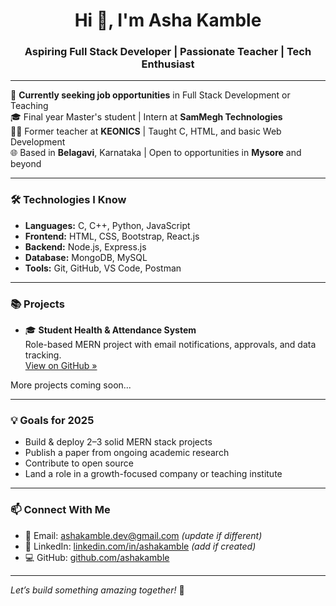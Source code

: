 <h1 align="center">Hi 👋, I'm Asha Kamble</h1>
<h3 align="center">Aspiring Full Stack Developer | Passionate Teacher | Tech Enthusiast</h3>

---

💼 **Currently seeking job opportunities** in Full Stack Development or Teaching  
🎓 Final year Master's student | Intern at **SamMegh Technologies**  
👩‍🏫 Former teacher at **KEONICS** | Taught C, HTML, and basic Web Development  
🌐 Based in **Belagavi**, Karnataka | Open to opportunities in **Mysore** and beyond  

---

### 🛠️ Technologies I Know
- **Languages:** C, C++, Python, JavaScript
- **Frontend:** HTML, CSS, Bootstrap, React.js
- **Backend:** Node.js, Express.js
- **Database:** MongoDB, MySQL
- **Tools:** Git, GitHub, VS Code, Postman

---

### 📚 Projects
- 🎓 **Student Health & Attendance System**  
  Role-based MERN project with email notifications, approvals, and data tracking.  
  [View on GitHub »](https://github.com/ashakamble/student-health-attendance-system)

More projects coming soon...

---

### 💡 Goals for 2025
- Build & deploy 2–3 solid MERN stack projects  
- Publish a paper from ongoing academic research  
- Contribute to open source  
- Land a role in a growth-focused company or teaching institute

---

### 📫 Connect With Me
- 📧 Email: ashakamble.dev@gmail.com *(update if different)*
- 💼 LinkedIn: [linkedin.com/in/ashakamble](https://linkedin.com/in/ashakamble) *(add if created)*
- 💻 GitHub: [github.com/ashakamble](https://github.com/ashakamble)

---

*Let’s build something amazing together!* 🚀
